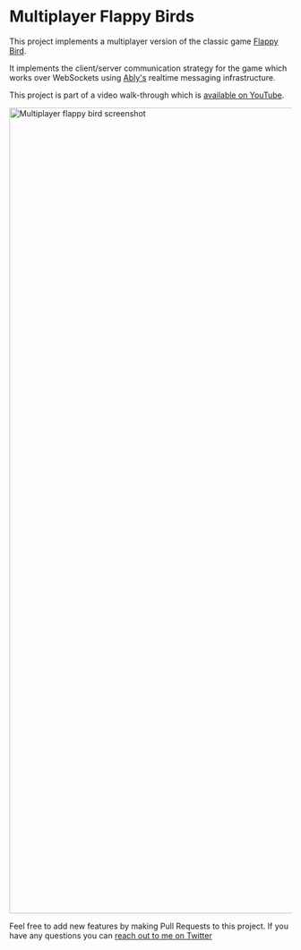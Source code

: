 # Multiplayer Flappy Birds
 
 This project implements a multiplayer version of the classic game [Flappy Bird](https://en.wikipedia.org/wiki/Flappy_Bird). 
 
 It implements the client/server communication strategy for the game which works over WebSockets using [Ably's](https://www.ably.io) realtime messaging infrastructure.
 
 This project is part of a video walk-through which is [available on YouTube](https://youtu.be/ReGHyTh1ydU).
 
 
 <img width="1440" alt="Multiplayer flappy bird screenshot" src="https://user-images.githubusercontent.com/5900152/88158229-aeeda700-cc03-11ea-9674-1721606f7df5.png">

 
 
 Feel free to add new features by making Pull Requests to this project. If you have any questions you can [reach out to me on Twitter](https://twitter.com/Srushtika)
